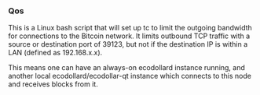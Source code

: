 ### Qos ###

This is a Linux bash script that will set up tc to limit the outgoing bandwidth for connections to the Bitcoin network. It limits outbound TCP traffic with a source or destination port of 39123, but not if the destination IP is within a LAN (defined as 192.168.x.x).

This means one can have an always-on ecodollard instance running, and another local ecodollard/ecodollar-qt instance which connects to this node and receives blocks from it.
